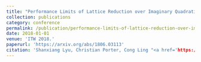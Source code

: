 ```yaml
---
title: "Performance Limits of Lattice Reduction over Imaginary Quadratic Fields with Applications to Compute-and-Forward"
collection: publications
category: conference
permalink: /publication/performance-limits-of-lattice-reduction-over-imaginary-quadratic-fields-with-applications-to-compute-and-forward
date: 2018-01-01
venue: 'ITW 2018.'
paperurl: 'https://arxiv.org/abs/1806.03113'
citation: 'Shanxiang Lyu, Christian Porter, Cong Ling "<a href='https://arxiv.org/abs/1806.03113'>Performance Limits of Lattice Reduction over Imaginary Quadratic Fields with Applications to Compute-and-Forward</a>", ITW 2018.'
---
```


